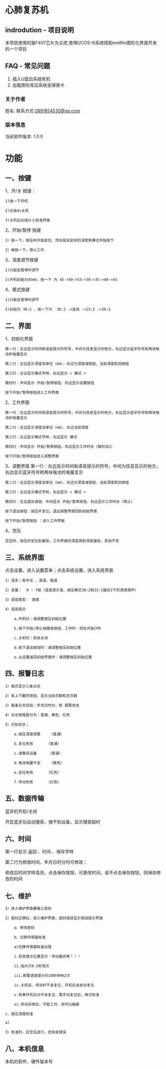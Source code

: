 # 心肺复苏机

## indrodution - 项目说明

本项目使用的是F407芯片为主控,使用UCOS-III系统搭配emWin图形化界面开发的一个项目

## FAQ - 常见问题

1. 插入U盘后系统死机
2. 加载图形库后系统变得很卡

### 关于作者

姓名:
联系方式:2891854535@qq.com

### 版本信息

当前软件版本: 1.0.0

# 功能

## 一、按键

1、开/关 按键：

    1)按一下开机

    2)长按4s关机

    3)关机后长按计入校准界面

2、开始/暂停 按键

    1）按一下，按压杆开始定位、然后按设定好的深度和模式开始按下

    2）再按一下，停止工作

3、深度调节按键

    1)只能在暂停时调节

    2)开机初始为45mm，按一下 为 45->50->53->30->35->40->45

4、模式按键

    1)只能在暂停时调节

    2)初始为 30:2 ，按一下为  30:2 ->连续 ->15:2 ->30:2

## 二、界面

1、初始化界面

    第一行：左边显示时间和语音提示的符号，中间为信息显示的地方，右边显示蓝牙符号和两块电池的电量显示

    第二行：左边显示深度及单位（mm），右边为深度减按钮，当前深度和加按钮

    第三行：左边显示模式字样，右边显示 < 模式 >

    第四行：中间显示 开始/暂停按钮，右边显示设置按钮

    按下开始/暂停按钮进入工作界面

2、工作界面

    第一行：左边显示时间和语音提示的符号，中间为信息显示的地方，右边显示蓝牙符号和两块电池的电量显示

    第二行：左边显示深度及单位（mm），右边当前深度

    第三行：左边显示模式字样，右边显示 模式 

    第四行：中间显示 开始/暂停按钮，右边显示工作时长（每秒加1）

    按下开始/暂停按钮进入调整界面

3、调整界面
    第一行：左边显示时间和语音提示的符号，中间为信息显示的地方，右边显示蓝牙符号和两块电池的电量显示

    第二行：左边显示深度及单位（mm），右边为深度减按钮，当前深度和加按钮

    第三行：左边显示模式字样，右边显示 < 模式 >

    第四行：左边退出按钮，中间显示 开始/暂停按钮，右边显示工作时长（停止）

    按下退出按钮：按压杆复位，退出调整界面回到初始界面

    按下开始/暂停按钮 ：进入工作界面

4、空压

    空压时，按压杆定位到最低，工作界面的深度调到深度最低，其他不变

## 三、系统界面

点击设置，进入设置菜单；点击系统设置，进入系统界面

    1）语言；有中文 、英语、俄语

    2）音量：  0 ~ 7级（语音提示音、按压模式30:2和15:2最后3下的滴滴滴声）

    3）语音类型：	滴滴

    4）语音提示

        a.开机时：请调整按压初始位置

        b.按下开始/停止按键或按钮，工作时：现在开始CPR

        c.关机时：系统关闭

        d.按下退出按钮时：请调整按压初始位置

        e.从设置返回初始界面时：请调整按压初始位置

## 四、报警日志

    1）每页显示三条日志

    2）有上下翻页按钮，显示当前页数和总页数

    3）每条日志包括：年月日时分，和 报警状态

    4）日志按程度分为：普通、黄色、红色

    5）已知日志；

        a.按压深度调整	（普通）

        b.复位失败		（普通）

        c.请重启设备		（普通）

        d.电池电量不足	（黄色）

        e.定位失败		（红色）

        f.传动失败		（红色）

## 五、数据传输

蓝牙的开启/关闭

开启蓝牙后自动搜索，搜不到设备，显示搜索超时

## 六、时间

第一行显示 返回 、时间 、保存字样

第二行为修改时间，年月日时分均可修改；

修改后时间字样高亮，点击保存按钮，可更改时间，诺不点击保存按钮，则保存修改的时间

## 七、维护

    1）进入维护界面要输入密码

    2）密码正确后，进入维护界面，密码错误显示错误提示界面

        a、修改密码

        b、位移传感器校准

        a)位移传感器校准出错

        i.信息提示位置显示：传动器异常！！！

        ii.指示灯0.5秒亮灭

        iii.报警语音提示约10秒钟响2次

        iv.关机后，传动杆不会复位，开机后会自动复位

        v.有事开机后也不会复位，需手动复位后，再次校准

        vi.传动异常后，不能工作，但可以触屏

    c、按压深度校准

    a)

    3）校准时，应空压进行，否侧会错误

## 八、本机信息

本机的软件、硬件版本号
